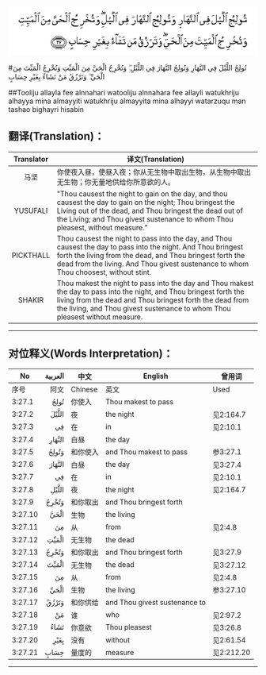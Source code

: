 ![003:027](images/003_027.gif)

#تُولِجُ اللَّيْلَ فِي النَّهَارِ وَتُولِجُ النَّهَارَ فِي اللَّيْلِ ۖ وَتُخْرِجُ الْحَيَّ مِنَ الْمَيِّتِ وَتُخْرِجُ الْمَيِّتَ مِنَ الْحَيِّ ۖ وَتَرْزُقُ مَنْ تَشَاءُ بِغَيْرِ حِسَابٍ 

##Tooliju allayla fee alnnahari watooliju alnnahara fee allayli watukhriju alhayya mina almayyiti watukhriju almayyita mina alhayyi watarzuqu man tashao bighayri hisabin 

## 翻译(Translation)：

| Translator | 译文(Translation)                                            |
| :--------: | ------------------------------------------------------------ |
|    马坚    | 你使夜入昼，使昼入夜；你从无生物中取出生物，从生物中取出无生物；你无量地供给你所意欲的人。 |
|  YUSUFALI  | "Thou causest the night to gain on the day, and thou causest the day to gain on the night; Thou bringest the Living out of the dead, and Thou bringest the dead out of the Living; and Thou givest sustenance to whom Thou pleasest, without measure." |
| PICKTHALL  | Thou causest the night to pass into the day, and Thou causest the day to pass into the night. And Thou bringest forth the living from the dead, and Thou bringest forth the dead from the living. And Thou givest sustenance to whom Thou choosest, without stint. |
|   SHAKIR   | Thou makest the night to pass into the day and Thou makest the day to pass into the night, and Thou bringest forth the living from the dead and Thou bringest forth the dead from the living, and Thou givest sustenance to whom Thou pleasest without measure. |

---

## 对位释义(Words Interpretation)：

| No   | العربية | 中文    | English | 曾用词 |
| ---- | ------: | ------- | ------- | ------ |
| 序号 |    阿文 | Chinese | 英文    | Used   |
| 3:27.1  | تُولِجُ   | 你使入   | Thou makest to pass           |            |
| 3:27.2  | اللَّيْلَ  | 夜       | the night                     | 见2:164.7  |
| 3:27.3  | فِي     | 在       | in                            | 见2:10.1   |
| 3:27.4  | النَّهَارِ | 白昼     | the day                       |            |
| 3:27.5  | وَتُولِجُ  | 和你使入 | and Thou makest to pass       | 参3:27.1   |
| 3:27.6  | النَّهَارَ | 白昼     | the day                       | 见3:27.4   |
| 3:27.7  | فِي     | 在       | in                            | 见2:10.1   |
| 3:27.8  | اللَّيْلِ  | 夜       | the night                     | 见2:164.7  |
| 3:27.9  | وَتُخْرِجُ  | 和你取出 | and Thou bringest forth       |            |
| 3:27.10 | الْحَيَّ   | 生物     | the living                    |            |
| 3:27.11 | مِنَ     | 从       | from                          | 见2:4.8    |
| 3:27.12 | الْمَيِّتِ  | 无生物   | the dead                      |            |
| 3:27.13 | وَتُخْرِجُ  | 和你取出 | and Thou bringest forth       | 见3:27.9   |
| 3:27.14 | الْمَيِّتَ  | 无生物   | the dead                      | 见3:27.12  |
| 3:27.15 | مِنَ     | 从       | from                          | 见2:4.8    |
| 3:27.16 | الْحَيِّ   | 生物     | the living                    | 参3:27.10 |
| 3:27.17 | وَتَرْزُقُ  | 和你供给 | and Thou givest sustenance to |            |
| 3:27.18 | مَنْ     | 谁       | who                           | 见2:97.2   |
| 3:27.19 | تَشَاءُ   | 你意欲   | Thou pleasest                 | 见3:26.8   |
| 3:27.20 | بِغَيْرِ   | 没有     | without                       | 见2:61.54  |
| 3:27.21 | حِسَابٍ   | 量度的   | measure                       | 见2:212.20 |

---
